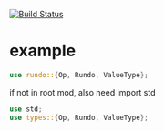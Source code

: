 [![Build Status](https://travis-ci.org/M-Adoo/rundo.svg?branch=master)](https://travis-ci.org/M-Adoo/rundo)
# example 

```rust
use rundo::{Op, Rundo, ValueType};
```

if not in root mod, also need import std

```rust
use std;
use types::{Op, Rundo, ValueType};
```
